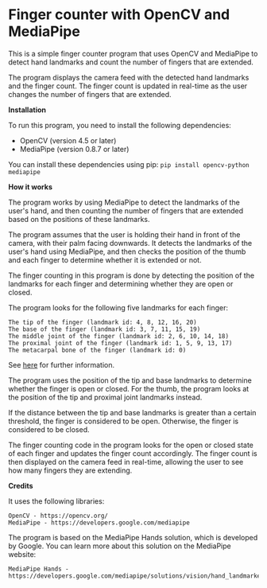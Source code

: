 # Finger counter with OpenCV and MediaPipe

This is a simple finger counter program that uses OpenCV and MediaPipe to detect hand landmarks and count the number of fingers that are extended.

The program displays the camera feed with the detected hand landmarks and the finger count. The finger count is updated in real-time as the user changes the number of fingers that are extended.

**Installation**

To run this program, you need to install the following dependencies:
* OpenCV (version 4.5 or later)
* MediaPipe (version 0.8.7 or later)

You can install these dependencies using pip:
`pip install opencv-python mediapipe`

**How it works**

The program works by using MediaPipe to detect the landmarks of the user's hand, and then counting the number of fingers that are extended based on the positions of these landmarks.

The program assumes that the user is holding their hand in front of the camera, with their palm facing downwards. It detects the landmarks of the user's hand using MediaPipe, and then checks the position of the thumb and each finger to determine whether it is extended or not.

The finger counting in this program is done by detecting the position of the landmarks for each finger and determining whether they are open or closed.

The program looks for the following five landmarks for each finger:

    The tip of the finger (landmark id: 4, 8, 12, 16, 20)
    The base of the finger (landmark id: 3, 7, 11, 15, 19)
    The middle joint of the finger (landmark id: 2, 6, 10, 14, 18)
    The proximal joint of the finger (landmark id: 1, 5, 9, 13, 17)
    The metacarpal bone of the finger (landmark id: 0)

See <a href="https://developers.google.com/mediapipe/solutions/vision/hand_landmarker#models">here</a> for further information.

The program uses the position of the tip and base landmarks to determine whether the finger is open or closed. For the thumb, the program looks at the position of the tip and proximal joint landmarks instead.

If the distance between the tip and base landmarks is greater than a certain threshold, the finger is considered to be open. Otherwise, the finger is considered to be closed.

The finger counting code in the program looks for the open or closed state of each finger and updates the finger count accordingly. The finger count is then displayed on the camera feed in real-time, allowing the user to see how many fingers they are extending.

**Credits**

It uses the following libraries:

    OpenCV - https://opencv.org/
    MediaPipe - https://developers.google.com/mediapipe

The program is based on the MediaPipe Hands solution, which is developed by Google. You can learn more about this solution on the MediaPipe website:

    MediaPipe Hands - https://developers.google.com/mediapipe/solutions/vision/hand_landmarker